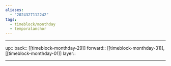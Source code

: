 ```yaml
---
aliases:
  - "2024327112242"
tags:
  - timeblock/monthday
  - temporalanchor
---
```




***

up:: 
back:: [[timeblock-monthday-29]]
forward:: [[timeblock-monthday-31]], [[timeblock-monthday-01]]
layer:: 

***


